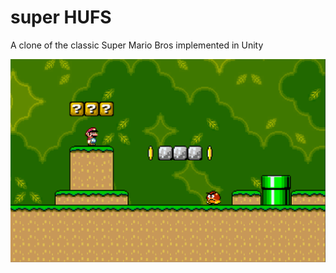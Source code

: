 # super HUFS
A clone of the classic Super Mario Bros implemented in Unity

![Alt text](/Docs/Screenshot.png?raw=true "Optional Title")
